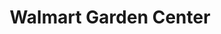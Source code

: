 ---
title: "Walmart Garden Center"
url: /glendale/walmart-garden-center-west-northern-avenue/
shop: garden centre
---